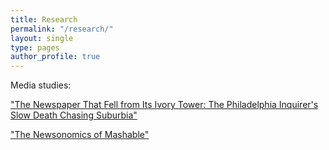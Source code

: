 ```yaml
---
title: Research
permalink: "/research/"
layout: single
type: pages
author_profile: true
---
```


Media studies:

["The Newspaper That Fell from Its Ivory Tower: The Philadelphia Inquirer's Slow Death Chasing Suburbia"](https://academiccommons.columbia.edu/catalog/ac:205571)

["The Newsonomics of Mashable"](https://academiccommons.columbia.edu/catalog/ac:205571)
